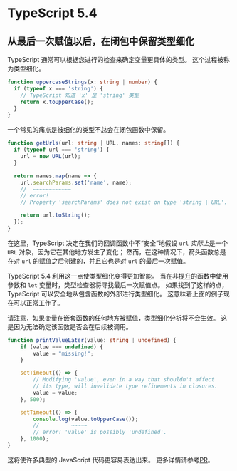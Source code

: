 # TypeScript 5.4

## 从最后一次赋值以后，在闭包中保留类型细化

TypeScript 通常可以根据您进行的检查来确定变量更具体的类型。
这个过程被称为类型细化。

```ts
function uppercaseStrings(x: string | number) {
  if (typeof x === 'string') {
    // TypeScript 知道 'x' 是 'string' 类型
    return x.toUpperCase();
  }
}
```

一个常见的痛点是被细化的类型不总会在闭包函数中保留。

```ts
function getUrls(url: string | URL, names: string[]) {
  if (typeof url === 'string') {
    url = new URL(url);
  }

  return names.map(name => {
    url.searchParams.set('name', name);
    //  ~~~~~~~~~~~~
    // error!
    // Property 'searchParams' does not exist on type 'string | URL'.

    return url.toString();
  });
}
```

在这里，TypeScript 决定在我们的回调函数中不“安全”地假设 `url` *实际上*是一个 `URL` 对象，因为它在其他地方发生了变化；
然而，在这种情况下，箭头函数总是在对 `url` 的赋值之后创建的，并且它也是对 `url` 的最后一次赋值。

TypeScript 5.4 利用这一点使类型细化变得更加智能。
当在非[提升](https://developer.mozilla.org/en-US/docs/Glossary/Hoisting)的函数中使用参数和 `let` 变量时，类型检查器将寻找最后一次赋值点。
如果找到了这样的点，TypeScript 可以安全地从包含函数的外部进行类型细化。
这意味着上面的例子现在可以正常工作了。

请注意，如果变量在嵌套函数的任何地方被赋值，类型细化分析将不会生效。
这是因为无法确定该函数是否会在后续被调用。

```ts
function printValueLater(value: string | undefined) {
    if (value === undefined) {
        value = "missing!";
    }

    setTimeout(() => {
        // Modifying 'value', even in a way that shouldn't affect
        // its type, will invalidate type refinements in closures.
        value = value;
    }, 500);

    setTimeout(() => {
        console.log(value.toUpperCase());
        //          ~~~~~
        // error! 'value' is possibly 'undefined'.
    }, 1000);
}
```

这将使许多典型的 JavaScript 代码更容易表达出来。
更多详情请参考[PR](https://github.com/microsoft/TypeScript/pull/56908)。
